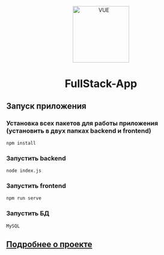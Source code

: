 
<p align="center">
<img src="https://cdn.icon-icons.com/icons2/2107/PNG/512/file_type_vue_icon_130078.png" alt="VUE"  height= "150px">
<h1 align="center">FullStack-App</h1>
</p>

## Запуск приложения

### Установка всех пакетов для работы приложения (установить в двух папках backend и frontend)
```
npm install
```
### Запустить backend
```
node index.js
```

### Запустить frontend
```
npm run serve
```

### Запустить БД
```
MySQL
```
## [Подробнее о проекте](https://mfikri.com/en/blog/nodejs-express-mysql-vue)